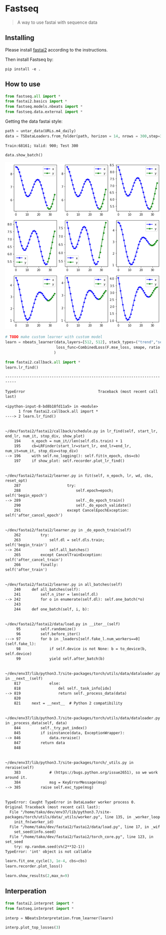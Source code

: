 # Fastseq
> A way to use fastai with sequence data


## Installing

Please install [fastai2](https://dev.fast.ai/#Installing) according to the instructions.

Then install Fastseq by:
```
pip install -e .
```

## How to use

```python
from fastseq.all import *
from fastai2.basics import *
from fastseq.models.nbeats import *
from fastseq.data.external import *
```

Getting the data fastai style:

```python
path = untar_data(URLs.m4_daily)
data = TSDataLoaders.from_folder(path, horizon = 14, nrows = 300,step=3)
```

    Train:68161; Valid: 900; Test 300


```python
data.show_batch()
```


![png](docs/images/output_5_0.png)


```python
# TODO make custom learner with custom model
learn = nbeats_learner(data,layers=[512, 512], stack_types=("trend","seasonality"), b_loss=.4, nb_blocks_per_stack=5,
                       loss_func=CombinedLoss(F.mse_loss, smape, ratio = {'smape':.05})
                      )
```

```python
from fastai2.callback.all import *
learn.lr_find()
```






    ---------------------------------------------------------------------------

    TypeError                                 Traceback (most recent call last)

    <ipython-input-8-bd8b18fd11a5> in <module>
          1 from fastai2.callback.all import *
    ----> 2 learn.lr_find()
    

    ~/dev/fastai2/fastai2/callback/schedule.py in lr_find(self, start_lr, end_lr, num_it, stop_div, show_plot)
        194     n_epoch = num_it//len(self.dls.train) + 1
        195     cb=LRFinder(start_lr=start_lr, end_lr=end_lr, num_it=num_it, stop_div=stop_div)
    --> 196     with self.no_logging(): self.fit(n_epoch, cbs=cb)
        197     if show_plot: self.recorder.plot_lr_find()


    ~/dev/fastai2/fastai2/learner.py in fit(self, n_epoch, lr, wd, cbs, reset_opt)
        287                     try:
        288                         self.epoch=epoch;          self('begin_epoch')
    --> 289                         self._do_epoch_train()
        290                         self._do_epoch_validate()
        291                     except CancelEpochException:   self('after_cancel_epoch')


    ~/dev/fastai2/fastai2/learner.py in _do_epoch_train(self)
        262         try:
        263             self.dl = self.dls.train;                  self('begin_train')
    --> 264             self.all_batches()
        265         except CancelTrainException:                         self('after_cancel_train')
        266         finally:                                             self('after_train')


    ~/dev/fastai2/fastai2/learner.py in all_batches(self)
        240     def all_batches(self):
        241         self.n_iter = len(self.dl)
    --> 242         for o in enumerate(self.dl): self.one_batch(*o)
        243 
        244     def one_batch(self, i, b):


    ~/dev/fastai2/fastai2/data/load.py in __iter__(self)
         95         self.randomize()
         96         self.before_iter()
    ---> 97         for b in _loaders[self.fake_l.num_workers==0](self.fake_l):
         98             if self.device is not None: b = to_device(b, self.device)
         99             yield self.after_batch(b)


    ~/dev/env37/lib/python3.7/site-packages/torch/utils/data/dataloader.py in __next__(self)
        817             else:
        818                 del self._task_info[idx]
    --> 819                 return self._process_data(data)
        820 
        821     next = __next__  # Python 2 compatibility


    ~/dev/env37/lib/python3.7/site-packages/torch/utils/data/dataloader.py in _process_data(self, data)
        844         self._try_put_index()
        845         if isinstance(data, ExceptionWrapper):
    --> 846             data.reraise()
        847         return data
        848 


    ~/dev/env37/lib/python3.7/site-packages/torch/_utils.py in reraise(self)
        383             # (https://bugs.python.org/issue2651), so we work around it.
        384             msg = KeyErrorMessage(msg)
    --> 385         raise self.exc_type(msg)
    

    TypeError: Caught TypeError in DataLoader worker process 0.
    Original Traceback (most recent call last):
      File "/home/tako/dev/env37/lib/python3.7/site-packages/torch/utils/data/_utils/worker.py", line 135, in _worker_loop
        init_fn(worker_id)
      File "/home/tako/dev/fastai2/fastai2/data/load.py", line 17, in _wif
        set_seed(info.seed)
      File "/home/tako/dev/fastai2/fastai2/torch_core.py", line 123, in set_seed
        try: np.random.seed(s%(2**32-1))
    TypeError: 'int' object is not callable



```python
learn.fit_one_cycle(3, 1e-4, cbs=cbs)
learn.recorder.plot_loss()
```

```python
learn.show_results(2,max_n=9)
```

## Interperation

```python
from fastai2.interpret import *
from fastseq.interpret import *
```

```python
interp = NBeatsInterpretation.from_learner(learn)
```

```python
interp.plot_top_losses(3)
```
